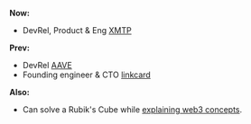 **Now:**
- DevRel, Product & Eng [XMTP](https://xmtp.org/)

**Prev:**
- DevRel [AAVE](https://aave.com/)
- Founding engineer & CTO [linkcard](https://linkcard.app/)

**Also:**
- Can solve a Rubik's Cube while [explaining web3 concepts](https://twitter.com/fabriguespe/status/1677089304470859777).
